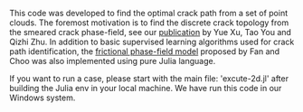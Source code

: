 This code was developed to find the optimal crack path from a set of point clouds. 
The foremost motivation is to find the discrete crack topology from the smeared crack phase-field, see our [publication](https://doi.org/10.1002/nme.7249)  by Yue Xu, Tao You and Qizhi Zhu.
In addition to basic supervised learning algorithms used for crack path identification, the [frictional phase-field model](https://doi.org/10.1002/nme.6242) proposed by Fan and Choo was also implemented using pure Julia language.

If you want to run a case, please start with the main file: 'excute-2d.jl' after building the Julia env in your local machine. We have run this code in our Windows system.
